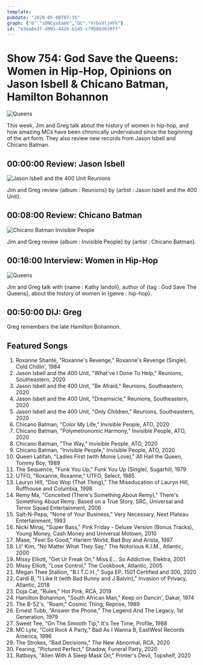 ```yaml
---
template: 
pubdate: "2020-05-08T07:35"
graph: {"0":"sONCyxEamV","DC":"VrbxVljHYk"}
id: "e3ea8e3f-d001-442b-b145-c7958b3639ff"
---
```






# Show 754: God Save the Queens: Women in Hip-Hop, Opinions on Jason Isbell & Chicano Batman, Hamilton Bohannon

![Queens](https://api.wbez.org/v2/images/1324e657-69e9-4984-9ddb-66e4990087b7.jpg?width=960&height=1359&mode=ASPECT_WIDTH)

This week, Jim and Greg talk about the history of women in hip-hop, and how amazing MCs have been chronically undervalued since the beginning of the art form. They also review new records from Jason Isbell and Chicano Batman.



## 00:00:00 Review: Jason Isbell

![Jason Isbell and the 400 Unit Reunions](https://static.soundopinions.org/assets/754/012.jpg)

Jim and Greg review {album : Reunions} by {artist : Jason Isbell and the 400 Unit}.



## 00:08:00 Review: Chicano Batman

![Chicano Batman Invisible People](https://static.soundopinions.org/assets/754/DC12.jpg)

Jim and Greg review {album : Invisible People} by {artist : Chicano Batman}.



## 00:16:00 Interview: Women in Hip-Hop

![Queens](https://api.wbez.org/v2/images/1324e657-69e9-4984-9ddb-66e4990087b7.jpg?width=960&height=1359&mode=ASPECT_WIDTH)

Jim and Greg talk with {name : Kathy Iandoli}, author of {tag : God Save The Queens}, about the history of women in {genre : hip-hop}.



## 00:50:00 DIJ: Greg

Greg remembers the late Hamilton Bohannon.



## Featured Songs

1. Roxanne Shanté, "Roxanne's Revenge," Roxanne's Revenge (Single), Cold Chillin', 1984
2. Jason Isbell and the 400 Unit, "What've I Done To Help," Reunions, Southeastern, 2020
3. Jason Isbell and the 400 Unit, "Be Afraid," Reunions, Southeastern, 2020
4. Jason Isbell and the 400 Unit, "Dreamsicle," Reunions, Southeastern, 2020
5. Jason Isbell and the 400 Unit, "Only Children," Reunions, Southeastern, 2020
6. Chicano Batman, "Color My Life," Invisible People, ATO, 2020
7. Chicano Batman, "Polymetronomic Harmony," Invisible People, ATO, 2020
8. Chicano Batman, "The Way," Invisible People, ATO, 2020
9. Chicano Batman, "Invisible People," Invisible People, ATO, 2020
10. Queen Latifah, "Ladies First (with Monie Love)," All Hail the Queen, Tommy Boy, 1989
11. The Sequence, "Funk You Up," Funk You Up (Single), Sugarhill, 1979
12. UTFO, "Roxanne, Roxanne," UTFO, Select, 1985
13. Lauryn Hill, "Doo Wop (That Thing)," The Miseducation of Lauryn Hill, Ruffhouse and Columbia, 1998
14. Remy Ma, "Conceited (There's Something About Remy)," There's Something About Remy: Based on a True Story, SRC, Universal and Terror Squad Entertainment, 2006
15. Salt-N-Pepa, "None of Your Business," Very Necessary, Next Plateau Entertainment, 1993
16. Nicki Minaj, "Super Bass," Pink Friday - Deluxe Version (Bonus Tracks), Young Money, Cash Money and Universal Motown, 2010
17. Mase, "Feel So Good," Harlem World, Bad Boy and Arista, 1997
18. Lil' Kim, "No Matter What They Say," The Notorious K.I.M., Atlantic, 2000
19. Missy Elliott, "Get Ur Freak On," Miss E... So Addictive, Elektra, 2001
20. Missy Elliott, "Lose Control," The Cookbook, Atlantic, 2005
21. Megan Thee Stallion, "B.I.T.C.H.," Suga EP, 1501 Certified and 300, 2020
22. Cardi B, "I Like It (with Bad Bunny and J Balvin)," Invasion of Privacy, Atlantic, 2018
23. Doja Cat, "Rules," Hot Pink, RCA, 2019
24. Hamilton Bohannon, "South African Man," Keep on Dancin', Dakar, 1974
25. The B-52's, "Roam," Cosmic Thing, Reprise, 1989
26. Ernest Tubb, "Answer the Phone," The Legend And The Legacy, 1st Generation, 1979
27. Sweet Tee, "On The Smooth Tip," It's Tee Time, Profile, 1988
28. MC Lyte, "Cold Rock A Party," Bad As I Wanna B, EastWest Records America, 1996
29. The Strokes, "Bad Decisions," The New Abnormal, RCA, 2020
30. Fearing, "Pictured Perfect," Shadow, Funeral Party, 2020
31. Ratboys, "Alien With A Sleep Mask On," Printer's Devil, Topshelf, 2020